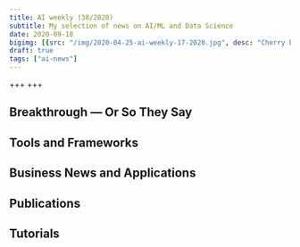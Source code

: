 ```yaml
---
title: AI weekly (38/2020)
subtitle: My selection of news on AI/ML and Data Science
date: 2020-09-18
bigimg: [{src: "/img/2020-04-25-ai-weekly-17-2020.jpg", desc: "Cherry blossom (Berlin 2020)"}]
draft: true
tags: ["ai-news"]
---
```



+++ +++


 
<!--more-->



## Breakthrough &mdash; Or So They Say

 


## Tools and Frameworks
 



## Business News and Applications




## Publications




## Tutorials
